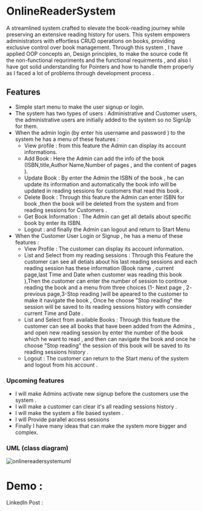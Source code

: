 # OnlineReaderSystem
A streamlined system crafted to elevate the book-reading journey while preserving an extensive reading history for users. This system empowers administrators with effortless CRUD operations on books, providing exclusive control over book management. Through this system , I have applied OOP concepts an, Design principles, to make the source code fit the non-functional requriments and the functional requirments , and also I have got solid  understanding for Pointers and how to handle them properly as I faced a lot of problems through development process .
## Features
- Simple start menu to make the user signup or login.
- The system has two types of users : Administrative and Customer users, the administrative users are initially added to the system so no SignUp for them.
- When the admin login (by enter his username and password ) to the system he has a menu of these features :
  - View profile : from this feature the Admin can display its account informations.
  - Add Book : Here the Admin can add the info of the book (ISBN,title,Author Name,Number of pages , and the content of pages ).
  - Update Book : By enter the Admin the ISBN of the book , he can update its information and automatically the book info will be updated in reading sessions for customers that read this book .
  - Delete Book : Through this feature the Admin can enter ISBN for book ,then the book will be deleted from the system and from reading sessions for Customers .
  - Get Book Information : The Admin can get all details about specific book by enter its ISBN.
  - Logout : and finally the Admin can logout and return to Start Menu
- When the Customer User Login or Signup , he has a menu of these features : 
  - View Profile : The customer can display its account information.
  - List and Select from my reading sessions :  Through this Feature the customer can see all detials about his last reading sessions and each reading session has these information (Book name , current page,last Time and Date when customer was reading this book ),Then the customer can enter the number of session  to continue reading the book and a menu  from three choices (1- Next page , 2- previous page,3-Stop reading )will be apeared to the customer to make it navigate the book , Once he choose "Stop reading" the session will be saved to its reading sessions history with consieder current Time and Date . 
  - List and Select from available Books : Through this feature the customer can see all books that  have been added from the Admins , and open new reading session by enter the number of the book which he want to read , and then can navigate the book and once he choose "Stop reading" the session of this book will be saved to its reading sessions history .
  - Logout : The customer can return to the Start menu of the system and logout from his account .
### Upcoming features 
- I will  make Admins activate new signup before the customers use the system .
- I will make a customer can clear it's all reading sessions history .
- I will make the system a file based system .
- I will Provide parallel access sessions
- Finally I have many ideas that can make the system more bigger and complex.
### UML (class diagram)
![onlinereadersystemuml](https://github.com/mohamed-khalaf9/OnlineReaderSystem/assets/149758845/b6a4cab0-3867-44b2-881a-0e8f136dd98a)

# Demo : 
LinkedIn Post : 






